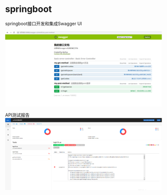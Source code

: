 # springboot
springboot接口开发和集成Swagger UI






![](https://github.com/huxiaotian180/ImageCache/raw/master/Loge/springboot.png)



API测试报告
![](https://github.com/huxiaotian180/ImageCache/raw/master/Loge/121210.png)
